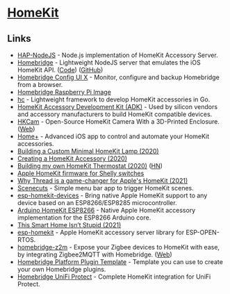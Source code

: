 # [HomeKit](https://www.apple.com/uk/ios/home/)

## Links

- [HAP-NodeJS](https://github.com/KhaosT/HAP-NodeJS) - Node.js implementation of HomeKit Accessory Server.
- [Homebridge](https://homebridge.io/) - Lightweight NodeJS server that emulates the iOS HomeKit API. ([Code](https://github.com/homebridge/homebridge)) ([GitHub](https://github.com/homebridge))
- [Homebridge Config UI X](https://github.com/oznu/homebridge-config-ui-x) - Monitor, configure and backup Homebridge from a browser.
- [Homebridge Raspberry Pi Image](https://github.com/homebridge/homebridge-raspbian-image)
- [hc](https://github.com/brutella/hc) - Lightweight framework to develop HomeKit accessories in Go.
- [HomeKit Accessory Development Kit (ADK)](https://github.com/apple/HomeKitADK) - Used by silicon vendors and accessory manufacturers to build HomeKit compatible devices.
- [HKCam](https://github.com/brutella/hkcam) - Open-Source HomeKit Camera With a 3D-Printed Enclosure. ([Web](https://hochgatterer.me/hkcam/))
- [Home+](https://hochgatterer.me/home/) - Advanced iOS app to control and automate your HomeKit accessories.
- [Building a Custom Minimal HomeKit Lamp (2020)](https://patrickbalestra.com/blog/2020/05/31/building-a-custom-minimal-homekit-lamp.html)
- [Creating a HomeKit Accessory (2020)](https://sampo3k.github.io/2020/12/08/pcb.html)
- [Building my own HomeKit Thermostat (2020)](https://www.staycaffeinated.com/2020/12/27/building-my-own-homekit-thermostat-v1) ([HN](https://news.ycombinator.com/item?id=25552889))
- [Apple HomeKit firmware for Shelly switches](https://github.com/mongoose-os-apps/shelly-homekit)
- [Why Thread is a game-changer for Apple's HomeKit (2021)](https://appleinsider.com/articles/20/11/13/why-thread-is-a-game-changer-for-apples-homekit)
- [Scenecuts](https://github.com/nehayward/Scenecuts) - Simple menu bar app to trigger HomeKit scenes.
- [esp-homekit-devices](https://github.com/RavenSystem/esp-homekit-devices) - Bring native Apple HomeKit support to any device based on an ESP8266/ESP8285 microcontroller.
- [Arduino HomeKit ESP8266](https://github.com/Mixiaoxiao/Arduino-HomeKit-ESP8266) - Native Apple HomeKit accessory implementation for the ESP8266 Arduino core.
- [This Smart Home Isn’t Stupid (2021)](https://www.youtube.com/watch?v=85yH56DS5mg)
- [esp-homekit](https://github.com/maximkulkin/esp-homekit) - Apple HomeKit accessory server library for ESP-OPEN-RTOS.
- [homebridge-z2m](https://github.com/itavero/homebridge-z2m) - Expose your Zigbee devices to HomeKit with ease, by integrating Zigbee2MQTT with Homebridge. ([Web](https://z2m.dev/))
- [Homebridge Platform Plugin Template](https://github.com/homebridge/homebridge-plugin-template) - Template you can use to create your own Homebridge plugins.
- [Homebridge UniFi Protect](https://github.com/hjdhjd/homebridge-unifi-protect) - Complete HomeKit integration for UniFi Protect.

